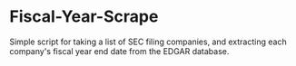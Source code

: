 # Fiscal-Year-Scrape
Simple script for taking a list of SEC filing companies, and extracting each company's fiscal year end date from the EDGAR database.
